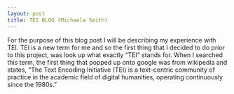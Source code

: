 ```yaml
---
layout: post
title: TEI BLOG (Michaela Smith)
---
```


For the purpose of this blog post I will be describing my experience with TEI. TEI is a new term for me and so the first thing that I decided to do prior to this project, was look up what exactly “TEI” stands for. When I searched this term, the first thing that popped up onto google was from wikipedia and states, “The Text Encoding Initiative (TEI) is a text-centric community of practice in the academic field of digital humanities, operating continuously since the 1980s.”  
